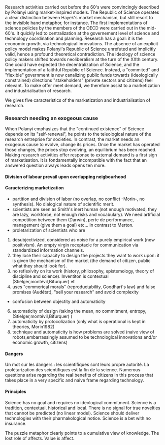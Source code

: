 
Research activities carried out before the 60's were convincingly described by Polanyi using market-inspired models. The Republic of Science operates a clear distinction between Hayek's market mechanism, but still resort to the invisible hand metaphor, for instance. The first implementations of science policies by the members of the OECD were carried out in the mid-60's. It quickly led to centralization at the governement level of science and technology coordination and planning. Research has a goal: it is the economic growth, via technological innovations. The absence of an explicit policy model makes Polanyi's Republic of Science unrefuted and implicitly valid, hence a profound theoretical contradiction. The ideology of science policy makers shifted towards neoliberalism at the turn of the XXth century. One could have expected the decentralization of Science, and the implementation of a faithful Republic of Science. Instead, a "commited" and "flexible" government is now canalizing public funds towards (ideologically constrained) directions "stakeholders" (private sectors and citizens) feel relevant. To make offer meet demand, we therefore assist to a marketization and industrialisation of research. 

We gives five caracteristics of the marketization and industrialisation of research. 

### Research needing an exogeous cause
When Polanyi emphasizes that the "continued existence" of Science depends on its "self-renewal", he points to the teleological nature of the research entreprise for societies. In contrast, the market needs an exogeous cause to evolve, change its prices. Once the market has operated those changes, the prices stop evolving, an equilibrium has been reached. Making research activities offer response to external demand is a first sign of marketisation. It is fondamentally incompatible with the fact that an answered question always leads opens ten more. 


#### Division of labour prevail upon overlapping neigbourhood

#### Caracterizing marketization 
- partition and division of labor (no overlap, no conflict -Morin-, no synthesis).  No dialogical nature of scientific merit. 
- scientists are seen as Smith's inert human (not enough motivated, they are lazy, workforce, not enough risks and vocabulary). We need artificial competition between them (Darwin), perte de performance, management (give them a goal) etc... In contrast to Merton. 
- proletarization of scientists who are 
1) desubjectivized, considered as noise for a purely empirical work (new positivism). An empty virgin receptacle for communication via standardized information channels.
3) they lose their capacity to design the projects they want to work upon: it is given the mechanism of the market (the demand of citizen, public what they should look for). 
4) no reflexivity on its work (history, philosophy, epistemology, theory of discipline and science). Inventiton is contextual (Stielger,montévil,Bifurquer) et 
5) uses "commerical morals" (reproductability, Goodhart's law) and false promises (Audétat), "sell your research" and avoid complexity
- confusion between objectity and automaticity 
6) automaticity of design (taking the mean, no commitment, entropy, (Stielger,montévil,Bifurquer) )
7) automaticity by protocolization (only what is operational is kept in theories, Morin1982)
8) technique and automaticity is how problems are solved (naive view of robots,embarrassingly assumed to be technological innovations and/or economic growth, citizens)

#### Dangers
Un mot sur les dangers : les scientifiques sont leurs propre autorité. La prolètarization des scientifiques est la fin de la science.
Numerous questions arise regarding the real benefits of citizens in this process that takes place in a very specific and naive frame regarding technology.

#### Principles
Science has no goal and requires no ideological commitment.
Science is a tradition, contextual, historical and local. There is no signal for true novelties that cannot be predicted (no linear model).
Science should deliver technologies with their pharmakological notice.
Science is a bet with no insurance. 


The puzzle metaphor clearly points to a cumulative view of knowledge.
The lost role of affects. Value is affect.
